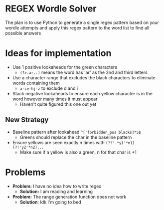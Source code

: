 # REGEX Wordle Solver
The plan is to use Python to generate a single regex pattern based on your wordle attempts and apply this regex pattern to the word list to find all possible answers

# Ideas for implementation
- Use 1 positive lookaheads for the green characters
    - `(?>.ar..)` means the word has 'ar' as the 2nd and third letters
- Use a character range that excludes the black characters to eliminate words containing them
    - `a-ce-hj-z` to exclude d and i
- Stack negative lookaheads to ensure each yellow character is in the word however many times it must appear
    - Haven't quite figured this one out yet
## New Strategy 
- Baseline pattern after lookahead `^['forbidden_pos blacks]*5$`
  - Greens should replace the char in the baseline pattern
- Ensure yellows are seen exactly n times with `(?!'.*y1'*n1)(?!'y2'*n2)...`
  - Make sure if a yellow is also a green, n for that char is +1
# Problems
- **Problem:** I have no idea how to write regex
   - **Solution:** I am reading and learning
- **Problem:** The range generation function does not work 
    - **Solution**: Idk I'm going to bed
